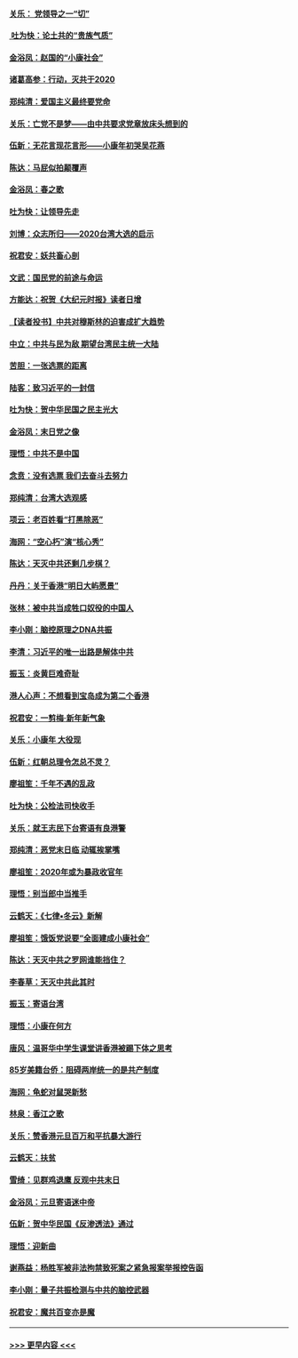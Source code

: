 #### [关乐： 党领导之一“切”](../pages/nsc993/n11804505.md?t=01200944) 
#### [ 吐为快：论土共的“贵族气质”](../pages/nsc993/n11804490.md?t=01200944) 
#### [金浴凤：赵国的“小康社会”](../pages/nsc993/n11804452.md?t=01200944) 
#### [诸葛高参：行动，灭共于2020](../pages/nsc993/n11804120.md?t=01200944) 
#### [郑纯清：爱国主义最终要党命](../pages/nsc993/n11802197.md?t=01200944) 
#### [关乐：亡党不是梦——由中共要求党章放床头想到的](../pages/nsc993/n11802156.md?t=01200944) 
#### [伍新：无花言现花言形——小康年初哭吴花燕](../pages/nsc993/n11800044.md?t=01200944) 
#### [陈达：马屁似拍颠覆声](../pages/nsc993/n11800010.md?t=01200944) 
#### [金浴凤：春之歌](../pages/nsc993/n11797687.md?t=01200944) 
#### [吐为快：让领导先走](../pages/nsc993/n11797512.md?t=01200944) 
#### [刘博：众志所归——2020台湾大选的启示](../pages/nsc993/n11796878.md?t=01200944) 
#### [祝君安：妖共畜心剖](../pages/nsc993/n11794273.md?t=01200944) 
#### [文武：国民党的前途与命运](../pages/nsc993/n11794198.md?t=01200944) 
#### [方能达：祝贺《大纪元时报》读者日增](../pages/nsc993/n11793807.md?t=01200944) 
#### [【读者投书】中共对穆斯林的迫害成扩大趋势](../pages/nsc993/n11791371.md?t=01200944) 
#### [中立：中共与民为敌 期望台湾民主统一大陆](../pages/nsc993/n11790392.md?t=01200944) 
#### [苦胆：一张选票的距离](../pages/nsc993/n11788914.md?t=01200944) 
#### [陆客：致习近平的一封信](../pages/nsc993/n11788867.md?t=01200944) 
#### [吐为快：贺中华民国之民主光大](../pages/nsc993/n11788618.md?t=01200944) 
#### [金浴凤：末日党之像](../pages/nsc993/n11787475.md?t=01200944) 
#### [理悟：中共不是中国](../pages/nsc993/n11787463.md?t=01200944) 
#### [念贲：没有选票  我们去奋斗去努力](../pages/nsc993/n11787398.md?t=01200944) 
#### [郑纯清：台湾大选观感](../pages/nsc993/n11786210.md?t=01200944) 
#### [项云：老百姓看“打黑除恶”](../pages/nsc993/n11785398.md?t=01200944) 
#### [海网：“空心朽”演“核心秀”](../pages/nsc993/n11783874.md?t=01200944) 
#### [陈达：天灭中共还剩几步棋？](../pages/nsc993/n11783719.md?t=01200944) 
#### [丹丹：关于香港“明日大屿愿景”](../pages/nsc993/n11783273.md?t=01200944) 
#### [张林：被中共当成牲口奴役的中国人](../pages/nsc993/n11782397.md?t=01200944) 
#### [李小刚：脑控原理之DNA共振](../pages/nsc993/n11780962.md?t=01200944) 
#### [李清：习近平的唯一出路是解体中共](../pages/nsc993/n11780866.md?t=01200944) 
#### [振玉：炎黄巨难奇耻](../pages/nsc993/n11779632.md?t=01200944) 
#### [港人心声：不想看到宝岛成为第二个香港](../pages/nsc993/n11778817.md?t=01200944) 
#### [祝君安：一剪梅‧新年新气象](../pages/nsc993/n11776340.md?t=01200944) 
#### [关乐：小康年 大役现](../pages/nsc993/n11774213.md?t=01200944) 
#### [伍新：红朝总理令怎总不灵？](../pages/nsc993/n11770813.md?t=01200944) 
#### [廖祖笙：千年不遇的乱政](../pages/nsc993/n11770373.md?t=01200944) 
#### [吐为快：公检法司快收手](../pages/nsc993/n11770359.md?t=01200944) 
#### [关乐：就王志民下台寄语有良港警](../pages/nsc993/n11769903.md?t=01200944) 
#### [郑纯清：恶党末日临 动辄挨掌嘴](../pages/nsc993/n11769356.md?t=01200944) 
#### [廖祖笙：2020年或为暴政收官年](../pages/nsc993/n11768216.md?t=01200944) 
#### [理悟：别当郎中当推手](../pages/nsc993/n11768243.md?t=01200944) 
#### [云鹤天：《七律▪冬云》新解](../pages/nsc993/n11768204.md?t=01200944) 
#### [廖祖笙：饿饭党说要“全面建成小康社会”](../pages/nsc993/n11767482.md?t=01200944) 
#### [陈达：天灭中共之罗网谁能挡住？](../pages/nsc993/n11767465.md?t=01200944) 
#### [李春草：天灭中共此其时](../pages/nsc993/n11767452.md?t=01200944) 
#### [振玉：寄语台湾](../pages/nsc993/n11767432.md?t=01200944) 
#### [理悟：小康在何方](../pages/nsc993/n11767394.md?t=01200944) 
#### [唐风：温哥华中学生课堂讲香港被踢下体之思考](../pages/nsc993/n11766848.md?t=01200944) 
#### [85岁美籍台侨：阻碍两岸统一的是共产制度](../pages/nsc993/n11765043.md?t=01200944) 
#### [海网：龟蛇对鼠哭新愁](../pages/nsc993/n11764895.md?t=01200944) 
#### [林泉：香江之歌](../pages/nsc993/n11764415.md?t=01200944) 
#### [关乐：赞香港元旦百万和平抗暴大游行](../pages/nsc993/n11764382.md?t=01200944) 
#### [云鹤天：扶贫](../pages/nsc993/n11764245.md?t=01200944) 
#### [雪绮：见群鸡退鹰  反观中共末日](../pages/nsc993/n11762112.md?t=01200944) 
#### [金浴凤：元旦寄语迷中帝](../pages/nsc993/n11761788.md?t=01200944) 
#### [伍新：贺中华民国《反渗透法》通过](../pages/nsc993/n11761994.md?t=01200944) 
#### [理悟：迎新曲](../pages/nsc993/n11761152.md?t=01200944) 
#### [谢燕益：杨胜军被非法拘禁致死案之紧急报案举报控告函](../pages/nsc993/n11756134.md?t=01200944) 
#### [李小刚：量子共振检测与中共的脑控武器](../pages/nsc993/n11754518.md?t=01200944) 
#### [祝君安：魔共百变亦是魔](../pages/nsc993/n11754469.md?t=01200944) 

----
#### [ >>> 更早内容 <<< ](../indexes/nsc993-earlier.md)
